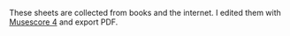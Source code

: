 These sheets are collected from books and the internet. I edited them  with [Musescore 4](https://musescore.org/) and export PDF.
